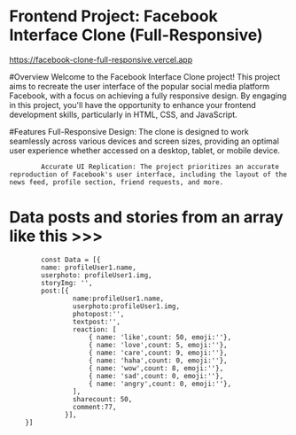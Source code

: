 # Frontend Project: Facebook Interface Clone (Full-Responsive)
https://facebook-clone-full-responsive.vercel.app

#Overview
            Welcome to the Facebook Interface Clone project! This project aims to recreate the user interface of the popular social media platform Facebook,
            with a focus on achieving a fully responsive design. By engaging in this project, you'll have the opportunity to enhance your frontend development skills, particularly in HTML, CSS, and JavaScript.

#Features
            Full-Responsive Design: The clone is designed to work seamlessly across various devices and screen sizes, providing an optimal user experience whether accessed on a desktop, tablet, or mobile device.

            Accurate UI Replication: The project prioritizes an accurate reproduction of Facebook's user interface, including the layout of the news feed, profile section, friend requests, and more.

# Data posts and stories from an array like this >>>
            const Data = [{
            name: profileUser1.name,
            userphoto: profileUser1.img,
            storyImg: '',
            post:[{
                    name:profileUser1.name,
                    userphoto:profileUser1.img,
                    photopost:'',
                    textpost:'',
                    reaction: [
                        { name: 'like',count: 50, emoji:''},
                        { name: 'love',count: 5, emoji:''},
                        { name: 'care',count: 9, emoji:''},
                        { name: 'haha',count: 0, emoji:''},
                        { name: 'wow',count: 8, emoji:''},
                        { name: 'sad',count: 0, emoji:''},
                        { name: 'angry',count: 0, emoji:''},
                    ],
                    sharecount: 50,
                    comment:77,
                  }],
        }]
